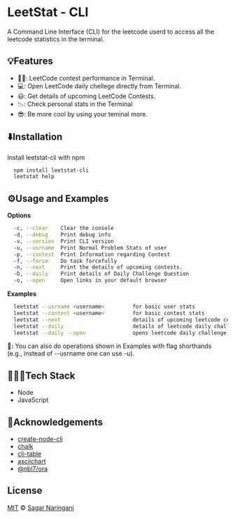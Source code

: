 
# LeetStat - CLI

A Command Line Interface (CLI) for the leetcode userd to access all the leetcode statistics in the terminal.

## 💡Features

- 💪🏻: LeetCode contest performance in Terminal. 
- 💻: Open LeetCode daily chellege directly from Terminal.
- 😃: Get details of upcoming LeetCode Contests.
- 📉: Check personal stats in the Terminal
- 😎: Be more cool by using your teminal more.


## ⬇️Installation

Install leetstat-cli with npm

```bash
  npm install leetstat-cli
  leetstat help
```
    
## ⚙️Usage and Examples
**Options**
```bash
  -c, --clear    Clear the console  
  -d, --debug    Print debug info
  -v, --version  Print CLI version
  -u, --usrname  Print Normal Problem Stats of user
  -p, --contest  Print Information regarding Contest
  -f, --force    Do task forcefully
  -n, --next     Print the details of upcoming contests.
  -D, --daily    Print details of Daily Challenge Question
  -o, --open     Open links in your default browser
```

**Examples**
```bash
  leetstat --usrname <username>         for basic user stats
  leetstat --contest <username>         for basic contest stats
  leetstat --next                       details of upcoming leetcode contests
  leetstat --daily                      details of leetcode daily challenge
  leetstat --daily --open               opens leetcode daily challenge
```

**📝:** You can also do operations shown in Examples with flag shorthands (e.g., instead of --usrname one can use -u). 

## 🧑🏻‍💻Tech Stack

- Node 
- JavaScript


## 🙏Acknowledgements

 - [create-node-cli](https://github.com/ahmadawais/create-node-cli)
 - [chalk](https://github.com/chalk/chalk)
 - [cli-table](https://github.com/Automattic/cli-table)
 - [asciichart](https://github.com/kroitor/asciichart)
 - [@nbl7/ora](https://github.com/nbl7/ora)


## License

[MIT](https://choosealicense.com/licenses/mit/) © [Sagar Naringani](https://www.linkedin.com/in/sagarnarsingani/)

